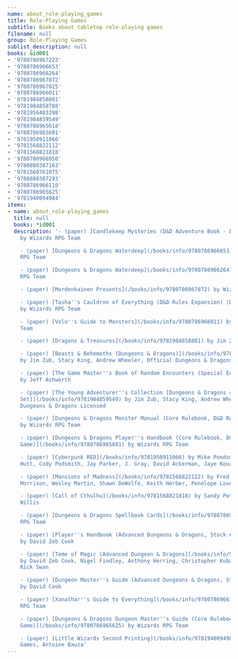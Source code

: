 ```yaml
---
name: about_role-playing_games
title: Role-Playing Games
subtitle: Books about tabletop role-playing games
filename: null
group: Role-Playing Games
sublist_description: null
books: &id001
- '9780786967223'
- '9780786966653'
- '9780786966264'
- '9780786967872'
- '9780786967025'
- '9780786966011'
- '9781984858801'
- '9781984858788'
- '9781956403398'
- '9781984859549'
- '9780786965618'
- '9780786965601'
- '9781950911066'
- '9781568822112'
- '9781568821818'
- '9780786966950'
- '9780880387163'
- '9781560761075'
- '9780880387293'
- '9780786966110'
- '9780786965625'
- '9781940094984'
items:
- name: about_role-playing_games
  title: null
  books: *id001
  description: '- (paper) [Candlekeep Mysteries (D&D Adventure Book - Dungeons & Dragons)](/books/info/9780786967223)
    by Wizards RPG Team

    - (paper) [Dungeons & Dragons Waterdeep](/books/info/9780786966653) by Wizards
    RPG Team

    - (paper) [Dungeons & Dragons Waterdeep](/books/info/9780786966264) by Wizards
    RPG Team

    - (paper) [Mordenkainen Presents](/books/info/9780786967872) by Wizards RPG Team

    - (paper) [Tasha''s Cauldron of Everything (D&D Rules Expansion) (Dungeons & Dragons)](/books/info/9780786967025)
    by Wizards RPG Team

    - (paper) [Volo''s Guide to Monsters](/books/info/9780786966011) by Wizards RPG
    Team

    - (paper) [Dragons & Treasures](/books/info/9781984858801) by Jim Zub

    - (paper) [Beasts & Behemoths (Dungeons & Dragons)](/books/info/9781984858788)
    by Jim Zub, Stacy King, Andrew Wheeler, Official Dungeons & Dragons Licensed

    - (paper) [The Game Master''s Book of Random Encounters (Special Edition)](/books/info/9781956403398)
    by Jeff Ashworth

    - (paper) [The Young Adventurer''s Collection [Dungeons & Dragons 4-Book Boxed
    Set]](/books/info/9781984859549) by Jim Zub, Stacy King, Andrew Wheeler, Official
    Dungeons & Dragons Licensed

    - (paper) [Dungeons & Dragons Monster Manual (Core Rulebook, D&D Roleplaying Game)](/books/info/9780786965618)
    by Wizards RPG Team

    - (paper) [Dungeons & Dragons Player''s Handbook (Core Rulebook, D&D Roleplaying
    Game)](/books/info/9780786965601) by Wizards RPG Team

    - (paper) [Cyberpunk RED](/books/info/9781950911066) by Mike Pondsmith, James
    Hutt, Cody Podsmith, Jay Parker, J. Gray, David Ackerman, Jaye Kovach

    - (paper) [Mansions of Madness](/books/info/9781568822112) by Fred Behrendt, Mark
    Morrison, Wesley Martin, Shawn DeWolfe, Keith Herber, Penelope Love, Liam Routt

    - (paper) [Call of Cthulhu](/books/info/9781568821818) by Sandy Petersen, Lynn
    Willis

    - (paper) [Dungeons & Dragons Spellbook Cards](/books/info/9780786966950) by Wizards
    RPG Team

    - (paper) [Player''s Handbook (Advanced Dungeons & Dragons, Stock #2101)](/books/info/9780880387163)
    by David Zeb Cook

    - (paper) [Tome of Magic (Advanced Dungeon & Dragons](/books/info/9781560761075)
    by David Zeb Cook, Nigel Findley, Anthony Herring, Christopher Kubasik, Carl Sargent,
    Rick Swan

    - (paper) [Dungeon Master''s Guide (Advanced Dungeons & Dragons, Stock #2100)](/books/info/9780880387293)
    by David Cook

    - (paper) [Xanathar''s Guide to Everything](/books/info/9780786966110) by Wizards
    RPG Team

    - (paper) [Dungeons & Dragons Dungeon Master''s Guide (Core Rulebook, D&D Roleplaying
    Game)](/books/info/9780786965625) by Wizards RPG Team

    - (paper) [Little Wizards Second Printing](/books/info/9781940094984) by Crafty
    Games, Antoine Bauza'
---
```



